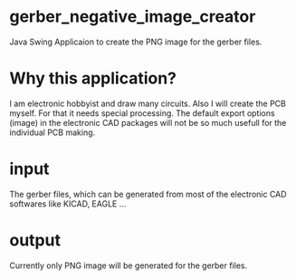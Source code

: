 # gerber_negative_image_creator

Java Swing Applicaion to create the PNG image for the gerber files.

# Why this application?
I am electronic hobbyist and draw many circuits. Also I will create the PCB myself. For that it needs special processing. The default export options (image) in the electronic CAD packages will not be so much usefull for the individual PCB making. 

# input
The gerber files, which can be generated from most of the electronic CAD softwares like KICAD, EAGLE ...

# output
Currently only PNG image will be generated for the gerber files.

